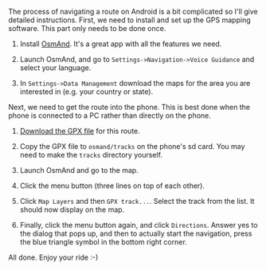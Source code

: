 The process of navigating a route on Android is a bit complicated so I'll give detailed instructions. First, we need to install and set up the GPS mapping software. This part only needs to be done once.

1. Install [OsmAnd](https://play.google.com/store/apps/details?id=net.osmand). It's a great app with all the features we need.

2. Launch OsmAnd, and go to `Settings->Navigation->Voice Guidance` and select your language.

3. In `Settings->Data Management` download the maps for the area you are interested in (e.g. your country or state).

Next, we need to get the route into the phone. This is best done when the phone is connected to a PC rather than directly on the phone.

1. [Download the GPX file]({{page.gpx}}) for this route.
  
2. Copy the GPX file to `osmand/tracks` on the phone's sd card. You may need to make the `tracks` directory yourself.
  
3. Launch OsmAnd and go to the map.

4. Click the menu button (three lines on top of each other).
  
5. Click `Map Layers` and then `GPX track...`. Select the track from the list. It should now display on the map.

6. Finally, click the menu button again, and click `Directions`. Answer yes to the dialog that pops up, and then to actually start the navigation, press the blue triangle symbol in the bottom right corner.

All done. Enjoy your ride :-)
